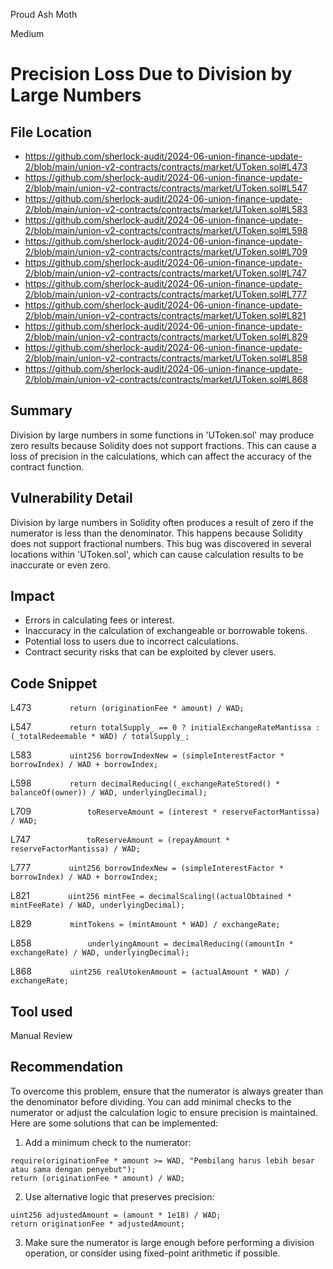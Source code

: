 Proud Ash Moth

Medium

# Precision Loss Due to Division by Large Numbers

## File Location
- https://github.com/sherlock-audit/2024-06-union-finance-update-2/blob/main/union-v2-contracts/contracts/market/UToken.sol#L473
- https://github.com/sherlock-audit/2024-06-union-finance-update-2/blob/main/union-v2-contracts/contracts/market/UToken.sol#L547
- https://github.com/sherlock-audit/2024-06-union-finance-update-2/blob/main/union-v2-contracts/contracts/market/UToken.sol#L583
- https://github.com/sherlock-audit/2024-06-union-finance-update-2/blob/main/union-v2-contracts/contracts/market/UToken.sol#L598
- https://github.com/sherlock-audit/2024-06-union-finance-update-2/blob/main/union-v2-contracts/contracts/market/UToken.sol#L709
- https://github.com/sherlock-audit/2024-06-union-finance-update-2/blob/main/union-v2-contracts/contracts/market/UToken.sol#L747
- https://github.com/sherlock-audit/2024-06-union-finance-update-2/blob/main/union-v2-contracts/contracts/market/UToken.sol#L777
- https://github.com/sherlock-audit/2024-06-union-finance-update-2/blob/main/union-v2-contracts/contracts/market/UToken.sol#L821
- https://github.com/sherlock-audit/2024-06-union-finance-update-2/blob/main/union-v2-contracts/contracts/market/UToken.sol#L829
- https://github.com/sherlock-audit/2024-06-union-finance-update-2/blob/main/union-v2-contracts/contracts/market/UToken.sol#L858
- https://github.com/sherlock-audit/2024-06-union-finance-update-2/blob/main/union-v2-contracts/contracts/market/UToken.sol#L868

## Summary
Division by large numbers in some functions in 'UToken.sol' may produce zero results because Solidity does not support fractions. This can cause a loss of precision in the calculations, which can affect the accuracy of the contract function.

## Vulnerability Detail
Division by large numbers in Solidity often produces a result of zero if the numerator is less than the denominator. This happens because Solidity does not support fractional numbers. This bug was discovered in several locations within 'UToken.sol', which can cause calculation results to be inaccurate or even zero.

## Impact
- Errors in calculating fees or interest.
- Inaccuracy in the calculation of exchangeable or borrowable tokens.
- Potential loss to users due to incorrect calculations.
- Contract security risks that can be exploited by clever users.

## Code Snippet
L473
`        return (originationFee * amount) / WAD;`

L547
`        return totalSupply_ == 0 ? initialExchangeRateMantissa : (_totalRedeemable * WAD) / totalSupply_;`

L583
`        uint256 borrowIndexNew = (simpleInterestFactor * borrowIndex) / WAD + borrowIndex;`


L598
`        return decimalReducing((_exchangeRateStored() * balanceOf(owner)) / WAD, underlyingDecimal);`

L709
`            toReserveAmount = (interest * reserveFactorMantissa) / WAD;`

L747
`            toReserveAmount = (repayAmount * reserveFactorMantissa) / WAD;`

L777
`        uint256 borrowIndexNew = (simpleInterestFactor * borrowIndex) / WAD + borrowIndex;`


L821
`        uint256 mintFee = decimalScaling((actualObtained * mintFeeRate) / WAD, underlyingDecimal);`

L829
`        mintTokens = (mintAmount * WAD) / exchangeRate;`

L858
`            underlyingAmount = decimalReducing((amountIn * exchangeRate) / WAD, underlyingDecimal);`

L868
`        uint256 realUtokenAmount = (actualAmount * WAD) / exchangeRate;`


## Tool used

Manual Review

## Recommendation
To overcome this problem, ensure that the numerator is always greater than the denominator before dividing. You can add minimal checks to the numerator or adjust the calculation logic to ensure precision is maintained.
Here are some solutions that can be implemented:
1. Add a minimum check to the numerator:
```solidity
require(originationFee * amount >= WAD, "Pembilang harus lebih besar atau sama dengan penyebut");
return (originationFee * amount) / WAD;
```
2. Use alternative logic that preserves precision:
```soliditu
uint256 adjustedAmount = (amount * 1e18) / WAD;
return originationFee * adjustedAmount;
```
3. Make sure the numerator is large enough before performing a division operation, or consider using fixed-point arithmetic if possible.